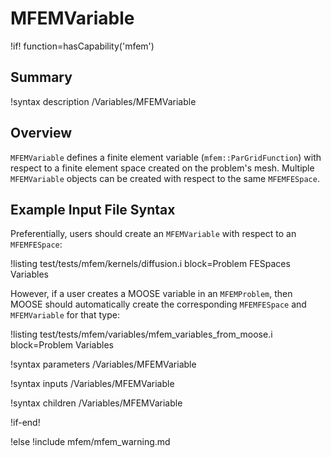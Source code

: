 # MFEMVariable

!if! function=hasCapability('mfem')

## Summary

!syntax description /Variables/MFEMVariable

## Overview

`MFEMVariable` defines a finite element variable (`mfem::ParGridFunction`) with respect to a finite
element space created on the problem's mesh. Multiple `MFEMVariable` objects can be created with
respect to the same `MFEMFESpace`.

## Example Input File Syntax

Preferentially, users should create an  `MFEMVariable` with respect to an `MFEMFESpace`:

!listing test/tests/mfem/kernels/diffusion.i block=Problem FESpaces Variables

However, if a user creates a MOOSE variable in an `MFEMProblem`, then MOOSE should automatically
create the corresponding `MFEMFESpace` and `MFEMVariable` for that type:

!listing test/tests/mfem/variables/mfem_variables_from_moose.i block=Problem Variables

!syntax parameters /Variables/MFEMVariable

!syntax inputs /Variables/MFEMVariable

!syntax children /Variables/MFEMVariable

!if-end!

!else
!include mfem/mfem_warning.md

